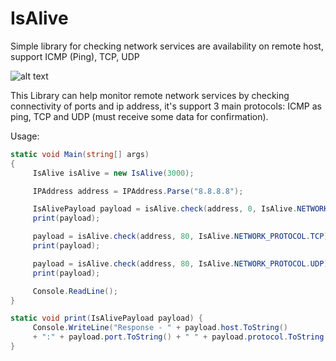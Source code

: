 # IsAlive
Simple library for checking network services are availability on remote host, support ICMP (Ping), TCP, UDP

![alt text](https://github.com/proxytype/IsAliveLib/blob/master/isAlive1.gif)

This Library can help monitor remote network services by checking connectivity of ports and ip address, it's support 3 main protocols: ICMP as ping, TCP and UDP (must receive some data for confirmation).

Usage:

```c#
static void Main(string[] args)
{
     IsAlive isAlive = new IsAlive(3000);

     IPAddress address = IPAddress.Parse("8.8.8.8");

     IsAlivePayload payload = isAlive.check(address, 0, IsAlive.NETWORK_PROTOCOL.ICMP);
     print(payload);

     payload = isAlive.check(address, 80, IsAlive.NETWORK_PROTOCOL.TCP);
     print(payload);

     payload = isAlive.check(address, 80, IsAlive.NETWORK_PROTOCOL.UDP);
     print(payload);

     Console.ReadLine();
}

static void print(IsAlivePayload payload) {
     Console.WriteLine("Response - " + payload.host.ToString() 
     + ":" + payload.port.ToString() + " " + payload.protocol.ToString() + " ->" + payload.success.ToString());
}
```
